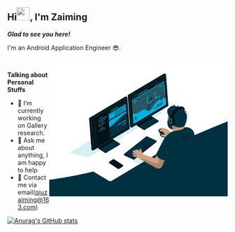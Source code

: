 ## Hi<img src="https://raw.githubusercontent.com/MartinHeinz/MartinHeinz/master/wave.gif" width="30px" height="30px">, I'm Zaiming

***Glad to see you here!***

I'm an Android Application Engineer 😎.

<img alt="Coder gif" align="right" alt="GIF" src="https://github.com/qiuzaiming/qiuzaiming/blob/master/coder.gif?raw=true" width="408" height="318" />

</br>

**Talking about Personal Stuffs**

- 🚀 I’m currently working on Gallery research.
- 💬 Ask me about anything, I am happy to help
- 📧 Contact me via email(qiuzaiming@163.com)

[![Anurag's GitHub stats](https://github-readme-stats.vercel.app/api?username=qdsfdhvh&show_icons=true)](https://github.com/anuraghazra/github-readme-stats)

</br>
